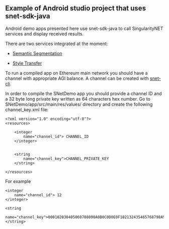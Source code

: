 ## Example of Android studio project that uses snet-sdk-java

Android demo apps presented here use snet-sdk-java to call SingularityNET services and display received results. 


There are two services integrated at the moment:

* [Semantic Segmentation](https://beta.singularitynet.io/servicedetails/org/snet/service/semantic-segmentation)

* [Style Transfer](https://beta.singularitynet.io/servicedetails/org/snet/service/style-transfer)

To run a compiled app on Ethereum main network you should have a channel with appropriate AGI balance. 
A channel can be created with [snet-cli](https://github.com/singnet/snet-cli).

In order to compile the SNetDemo app you should provide a channel ID and a 32 byte long private key written as 64 characters hex number. Go to SNetDemo/app/src/main/res/values/ directory and create the following channel_key.xml file:

```
<?xml version="1.0" encoding="utf-8"?>
<resources>

    <integer
        name="channel_id"> CHANNEL_ID
    </integer>


    <string
        name="channel_key">CHANNEL_PRIVATE_KEY
    </string>

</resources>
```

For example

```
<integer
    name="channel_id"> 12
</integer>

<string
    name="channel_key">000102030405060708090A0B0C0D0E0F102132435465768798A9BACBDCEDFE0F
</string>

```
